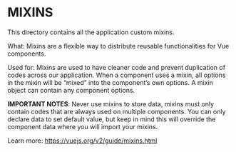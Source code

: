 # MIXINS
This directory contains all the application custom mixins.

What:
Mixins are a flexible way to distribute reusable functionalities for Vue components. 

Used for:
Mixins are used to have cleaner code and prevent duplication of codes across our application.
When a component uses a mixin, all options in the mixin will be “mixed” into the component’s own options.
A mixin object can contain any component options. 

**IMPORTANT NOTES**:
Never use mixins to store data, mixins must only contain codes that are always used on multiple components.
You can only declare data to set default value, but keep in mind this will override the component data where you will import your mixins.

Learn more:
https://vuejs.org/v2/guide/mixins.html
